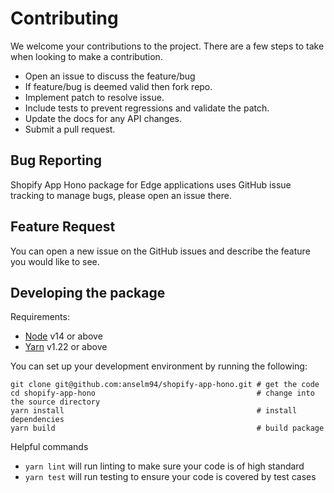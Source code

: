 # Contributing

We welcome your contributions to the project. There are a few steps to take when looking to make a contribution.

- Open an issue to discuss the feature/bug
- If feature/bug is deemed valid then fork repo.
- Implement patch to resolve issue.
- Include tests to prevent regressions and validate the patch.
- Update the docs for any API changes.
- Submit a pull request.

## Bug Reporting

Shopify App Hono package for Edge applications uses GitHub issue tracking to manage bugs, please open an issue there.

## Feature Request

You can open a new issue on the GitHub issues and describe the feature you would like to see.

## Developing the package

Requirements:

- [Node](https://nodejs.org/en/) v14 or above
- [Yarn](https://yarnpkg.com/) v1.22 or above

You can set up your development environment by running the following:

```shell
git clone git@github.com:anselm94/shopify-app-hono.git # get the code
cd shopify-app-hono                                    # change into the source directory
yarn install                                           # install dependencies
yarn build                                             # build package
```

Helpful commands

- `yarn lint` will run linting to make sure your code is of high standard
- `yarn test` will run testing to ensure your code is covered by test cases
